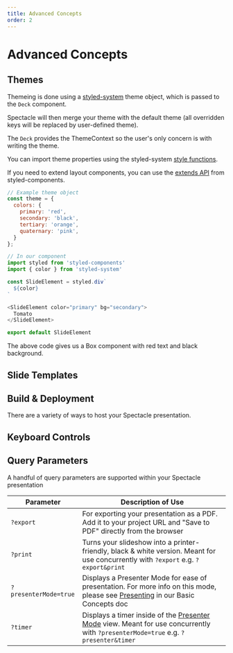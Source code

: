 ```yaml
---
title: Advanced Concepts
order: 2
---
```


<a name="advanced-concepts"></a>

# Advanced Concepts

<a name="themes"></a>

## Themes

Themeing is done using a [styled-system](https://styled-system.com/) theme object, which is passed to the `Deck` component.

Spectacle will then merge your theme with the default theme (all overridden keys will be replaced by user-defined theme).

The `Deck` provides the ThemeContext so the user's only concern is with writing the theme.

You can import theme properties using the styled-system [style functions](https://styled-system.com/getting-started#create-a-component).

If you need to extend layout components, you can use the [extends API](https://www.styled-components.com/docs/basics#extending-styles) from styled-components.

```javascript
// Example theme object
const theme = {
  colors: {
    primary: 'red',
    secondary: 'black',
    tertiary: 'orange',
    quaternary: 'pink',
  }
};

// In our component
import styled from 'styled-components'
import { color } from 'styled-system'

const SlideElement = styled.div`
  ${color}
`

<SlideElement color="primary" bg="secondary">
  Tomato
</SlideElement>

export default SlideElement
```

The above code gives us a Box component with red text and black background.

<a name="slide-templates"></a>

## Slide Templates

<a name="build--deployment"></a>

## Build & Deployment

There are a variety of ways to host your Spectacle presentation.

<a name="keyboard-controls"></a>

## Keyboard Controls

<!-- TODO - check out use-keyboard-controls -->

<a name="query-parameters"></a>

## Query Parameters

A handful of query parameters are supported within your Spectacle presentation

| Parameter             | Description of Use                                                                                                                                                  |
| --------------------- | ------------------------------------------------------------------------------------------------------------------------------------------------------------------- |
| `?export`             | For exporting your presentation as a PDF. Add it to your project URL and "Save to PDF" directly from the browser                                                    |
| `?print`              | Turns your slideshow into a printer-friendly, black & white version. Meant for use concurrently with `?export` e.g. `?export&print`                                 |
| `?presenterMode=true` | Displays a Presenter Mode for ease of presentation. For more info on this mode, please see [Presenting](./basic-concepts.md#presenting) in our Basic Concepts doc   |
| `?timer`              | Displays a timer inside of the [Presenter Mode](./basic-concepts.md#presenting) view. Meant for use concurrently with `?presenterMode=true` e.g. `?presenter&timer` |

<!-- Links -->

[gh-pages]: https://pages.github.com/
[now]: https://zeit.co/docs
[surge]: TODO_BROKEN_LINK

